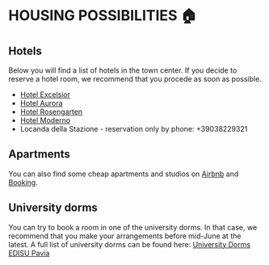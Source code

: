 # HOUSING POSSIBILITIES 🏠

## Hotels
Below you will find a list of hotels in the town center. If you decide to reserve a hotel room, we recommend that you procede as soon as possible.

- [Hotel Excelsior](https://www.hotelexcelsiorpavia.com)
- [Hotel Aurora](https://www.hotel-aurora.eu)
- [Hotel Rosengarten](https://hotel-rosengarten-pavia.hotelmix.it)
- [Hotel Moderno](http://www.hotelmoderno.it)
- Locanda della Stazione - reservation only by phone: +39038229321

## Apartments
You can also find some cheap apartments and studios on [Airbnb](https://www.airbnb.com) and [Booking](https://www.booking.com/index.it.html?label=gen173nr-1BCAEoggI46AdIM1gEaHGIAQGYARS4AQfIAQ3YAQHoAQGIAgGoAgO4Aq25_q4GwAIB0gIkMmViMGJmZmUtMzUyOS00MWUyLWEzZjgtYzU1ZWRmOWJjNTlk2AIF4AIB&sid=5483f7dd17f206895ea9a8b31b5a5c7c&keep_landing=1&sb_price_type=total&).

## University dorms
You can try to book a room in one of the university dorms. In that case, we recommend that you make your arrangements before mid-June at the latest. A full list of university dorms can be found here:
[University Dorms EDISU Pavia](https://www.edisu.pv.it/index.php?page=collegi-e-residenze-universitarie)
